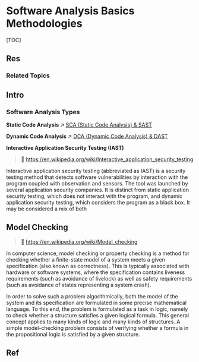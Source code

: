 # Software Analysis Basics Methodologies

[TOC]



## Res
### Related Topics



## Intro
### Software Analysis Types
**Static Code Analysis**
↗ [SCA (Static Code Analysis) & SAST](📌%20SCA%20(Static%20Code%20Analysis)%20&%20SAST/SCA%20(Static%20Code%20Analysis)%20&%20SAST.md)


**Dynamic Code Analysis**
↗ [DCA (Dynamic Code Analysis) & DAST](📌%20DCA%20(Dynamic%20Code%20Analysis)%20&%20DAST/DCA%20(Dynamic%20Code%20Analysis)%20&%20DAST.md)


**Interactive Application Security Testing (IAST)**
> 🔗 https://en.wikipedia.org/wiki/Interactive_application_security_testing

Interactive application security testing (abbreviated as IAST) is a security testing method that detects software vulnerabilities by interaction with the program coupled with observation and sensors. The tool was launched by several application security companies. It is distinct from static application security testing, which does not interact with the program, and dynamic application security testing, which considers the program as a black box. It may be considered a mix of both



## Model Checking
> 🔗 https://en.wikipedia.org/wiki/Model_checking

In computer science, model checking or property checking is a method for checking whether a finite-state model of a system meets a given specification (also known as correctness). This is typically associated with hardware or software systems, where the specification contains liveness requirements (such as avoidance of livelock) as well as safety requirements (such as avoidance of states representing a system crash).

In order to solve such a problem algorithmically, both the model of the system and its specification are formulated in some precise mathematical language. To this end, the problem is formulated as a task in logic, namely to check whether a structure satisfies a given logical formula. This general concept applies to many kinds of logic and many kinds of structures. A simple model-checking problem consists of verifying whether a formula in the propositional logic is satisfied by a given structure.



## Ref

